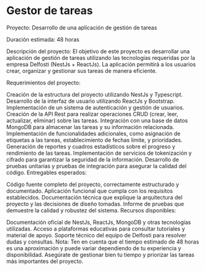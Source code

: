 # Gestor de tareas

Proyecto: Desarrollo de una aplicación de gestión de tareas

Duración estimada: 48 horas

Descripción del proyecto:
El objetivo de este proyecto es desarrollar una aplicación de gestión de tareas utilizando las tecnologías requeridas por la empresa Delfosti (NestJs + ReactJs). La aplicación permitirá a los usuarios crear, organizar y gestionar sus tareas de manera eficiente.

Requerimientos del proyecto:

Creación de la estructura del proyecto utilizando NestJs y Typescript.
Desarrollo de la interfaz de usuario utilizando ReactJs y Bootstrap.
Implementación de un sistema de autenticación y gestión de usuarios.
Creación de la API Rest para realizar operaciones CRUD (crear, leer, actualizar, eliminar) sobre las tareas.
Integración con una base de datos MongoDB para almacenar las tareas y su información relacionada.
Implementación de funcionalidades adicionales, como asignación de etiquetas a las tareas, establecimiento de fechas límite, y prioridades.
Generación de reportes y cuadros estadísticos sobre el progreso y rendimiento de las tareas.
Implementación de servicios de tokenización y cifrado para garantizar la seguridad de la información.
Desarrollo de pruebas unitarias y pruebas de integración para asegurar la calidad del código.
Entregables esperados:

Código fuente completo del proyecto, correctamente estructurado y documentado.
Aplicación funcional que cumpla con los requisitos establecidos.
Documentación técnica que explique la arquitectura del proyecto y las decisiones de diseño tomadas.
Informe de pruebas que demuestre la calidad y robustez del sistema.
Recursos disponibles:

Documentación oficial de NestJs, ReactJs, MongoDB y otras tecnologías utilizadas.
Acceso a plataformas educativas para consultar tutoriales y material de apoyo.
Soporte técnico del equipo de Delfosti para resolver dudas y consultas.
Nota: Ten en cuenta que el tiempo estimado de 48 horas es una aproximación y puede variar dependiendo de tu experiencia y disponibilidad. Asegúrate de gestionar bien tu tiempo y priorizar las tareas más importantes del proyecto.
